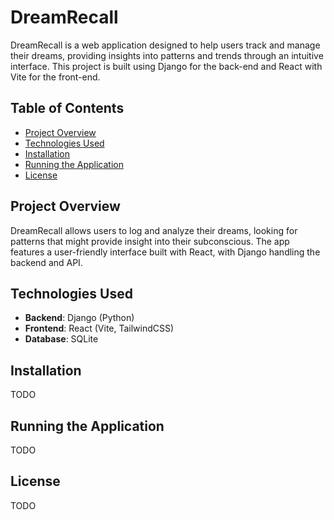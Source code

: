 # DreamRecall

DreamRecall is a web application designed to help users track and manage their dreams, providing insights into patterns and trends through an intuitive interface. This project is built using Django for the back-end and React with Vite for the front-end.

## Table of Contents

- [Project Overview](#project-overview)
- [Technologies Used](#technologies-used)
- [Installation](#installation)
- [Running the Application](#running-the-application)
- [License](#license)

## Project Overview

DreamRecall allows users to log and analyze their dreams, looking for patterns that might provide insight into their subconscious. The app features a user-friendly interface built with React, with Django handling the backend and API.

## Technologies Used

- **Backend**: Django (Python)
- **Frontend**: React (Vite, TailwindCSS)
- **Database**: SQLite 

## Installation
TODO

## Running the Application

TODO

## License

TODO
